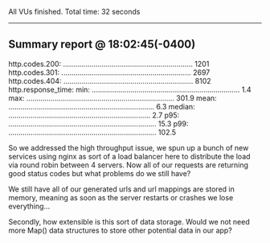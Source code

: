 All VUs finished. Total time: 32 seconds

---

## Summary report @ 18:02:45(-0400)

http.codes.200: ................................................................ 1201
http.codes.301: ................................................................ 2697
http.codes.404: ................................................................ 8102
http.response_time:
min: ......................................................................... 1.4
max: ......................................................................... 301.9
mean: ........................................................................ 6.3
median: ...................................................................... 2.7
p95: ......................................................................... 15.3
p99: ......................................................................... 102.5

So we addressed the high throughput issue, we spun up a bunch of new services using nginx as sort of a load balancer here to distribute the load via round robin between 4 servers. Now all of our requests are returning good status codes but what problems do we still have?

We still have all of our generated urls and url mappings are stored in memory, meaning as soon as the server restarts or crashes we lose everything...

Secondly, how extensible is this sort of data storage. Would we not need more Map() data structures to store other potential data in our app?
